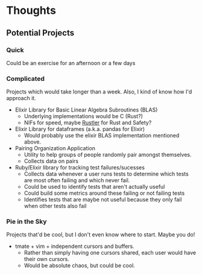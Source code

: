 # Thoughts

## Potential Projects

### Quick
Could be an exercise for an afternoon or a few days

### Complicated
Projects which would take longer than a week. Also, I kind of know how I'd approach it.

- Elixir Library for Basic Linear Algebra Subroutines (BLAS)
  * Underlying implementations would be C (Rust?)
  * NIFs for speed, maybe [Rustler](http://rustler.rustbridge.io/rustler/) for Rust and Safety?
- Elixir Library for dataframes (a.k.a. pandas for Elixir)
  * Would probably use the elixir BLAS implementation mentioned above.
- Pairing Organization Application
  * Utility to help groups of people randomly pair amongst themselves.
  * Collects data on pairs
- Ruby/Elixir library for tracking test failures/sucesses
  * Collects data whenever a user runs tests to determine which tests are most
    often failing and which never fail.
  * Could be used to identify tests that aren't actually useful
  * Could build some metrics around these failing or not failing tests
  * Identifies tests that are maybe not useful because they only fail when other tests
    also fail

### Pie in the Sky
Projects that'd be cool, but I don't even know where to start. Maybe you do!

- tmate + vim + independent cursors and buffers.
  * Rather than simply having one cursors shared, each user would have their own cursors.
  * Would be absolute chaos, but could be cool.
